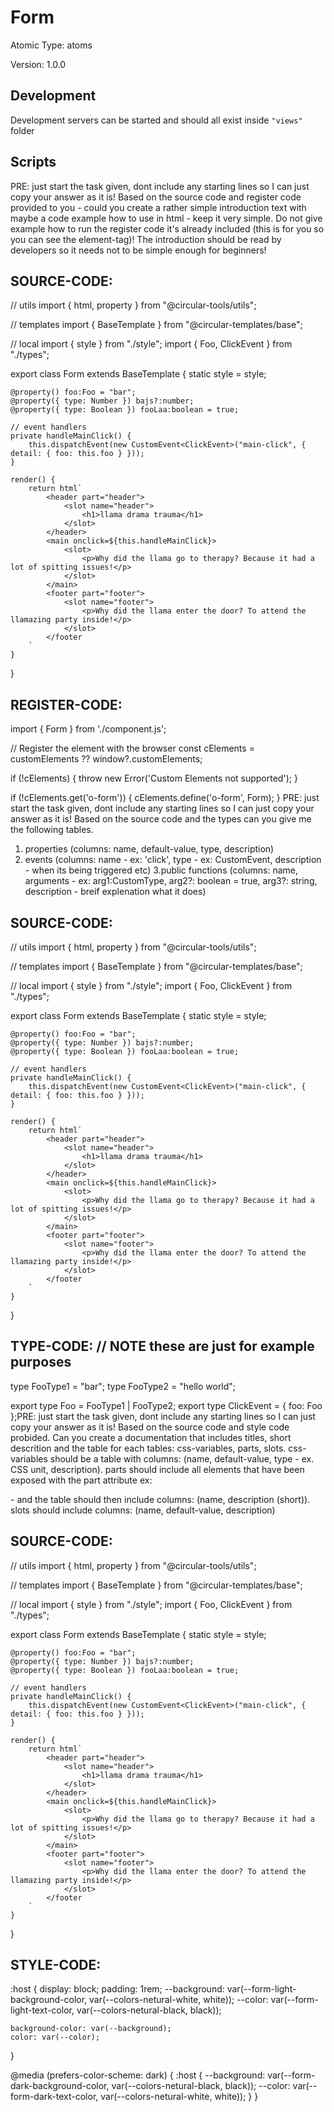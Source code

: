 # Form

Atomic Type: atoms

Version: 1.0.0

## Development 
Development servers can be started and should all exist inside `"views"` folder

## Scripts 
PRE: just start the task given, dont include any starting lines so I can just copy your answer as it is!
 Based on the source code and register code provided to you - could you create a rather simple introduction text with maybe a code example how to use in html - keep it very simple. Do not give example how to run the register code it's already included (this is for you so you can see the element-tag)! The introduction should be read by developers so it needs not to be simple enough for beginners!

## SOURCE-CODE:
// utils 
import { html, property } from "@circular-tools/utils";

// templates
import { BaseTemplate } from "@circular-templates/base";

// local 
import { style } from "./style";
import { Foo, ClickEvent } from "./types";

export class Form extends BaseTemplate {
    static style = style;

    @property() foo:Foo = "bar";
    @property({ type: Number }) bajs?:number;
    @property({ type: Boolean }) fooLaa:boolean = true;

    // event handlers
    private handleMainClick() {
        this.dispatchEvent(new CustomEvent<ClickEvent>("main-click", { detail: { foo: this.foo } }));
    }

    render() {
        return html`
            <header part="header">
                <slot name="header">
                    <h1>llama drama trauma</h1>
                </slot>
            </header>
            <main onclick=${this.handleMainClick}>
                <slot>
                    <p>Why did the llama go to therapy? Because it had a lot of spitting issues!</p>
                </slot>
            </main>
            <footer part="footer">
                <slot name="footer">
                    <p>Why did the llama enter the door? To attend the llamazing party inside!</p>
                </slot>
            </footer
        `
    }
}
## REGISTER-CODE:
import { Form } from './component.js';

// Register the element with the browser
const cElements = customElements ?? window?.customElements;

if (!cElements) {
  throw new Error('Custom Elements not supported');
}

if (!cElements.get('o-form')) {
  cElements.define('o-form', Form);
}
PRE: just start the task given, dont include any starting lines so I can just copy your answer as it is!
 Based on the source code and the types can you give me the following tables. 
1. properties (columns: name, default-value, type, description) 
2. events (columns: name - ex: 'click', type - ex: CustomEvent<ClickEvent>, description - when its being triggered etc) 
3.public functions (columns: name, arguments - ex: arg1:CustomType, arg2?: boolean = true, arg3?: string, description - breif explenation what it does)

## SOURCE-CODE:
 // utils 
import { html, property } from "@circular-tools/utils";

// templates
import { BaseTemplate } from "@circular-templates/base";

// local 
import { style } from "./style";
import { Foo, ClickEvent } from "./types";

export class Form extends BaseTemplate {
    static style = style;

    @property() foo:Foo = "bar";
    @property({ type: Number }) bajs?:number;
    @property({ type: Boolean }) fooLaa:boolean = true;

    // event handlers
    private handleMainClick() {
        this.dispatchEvent(new CustomEvent<ClickEvent>("main-click", { detail: { foo: this.foo } }));
    }

    render() {
        return html`
            <header part="header">
                <slot name="header">
                    <h1>llama drama trauma</h1>
                </slot>
            </header>
            <main onclick=${this.handleMainClick}>
                <slot>
                    <p>Why did the llama go to therapy? Because it had a lot of spitting issues!</p>
                </slot>
            </main>
            <footer part="footer">
                <slot name="footer">
                    <p>Why did the llama enter the door? To attend the llamazing party inside!</p>
                </slot>
            </footer
        `
    }
}

## TYPE-CODE: // NOTE these are just for example purposes
type FooType1 = "bar";
type FooType2 = "hello world";

export type Foo = FooType1 | FooType2;
export type ClickEvent = { foo: Foo };PRE: just start the task given, dont include any starting lines so I can just copy your answer as it is!
 Based on the source code and style code probided. Can you create a documentation that includes titles, short descrition and the table for each tables: css-variables, parts, slots.
css-variables should be a table with columns: (name, default-value, type - ex. CSS unit, description).
parts should include all elements that have been exposed with the part attribute ex: <p part='foo'> - and the table should then include columns: (name, description (short)).
slots should include columns: (name, default-value, description)

## SOURCE-CODE:
// utils 
import { html, property } from "@circular-tools/utils";

// templates
import { BaseTemplate } from "@circular-templates/base";

// local 
import { style } from "./style";
import { Foo, ClickEvent } from "./types";

export class Form extends BaseTemplate {
    static style = style;

    @property() foo:Foo = "bar";
    @property({ type: Number }) bajs?:number;
    @property({ type: Boolean }) fooLaa:boolean = true;

    // event handlers
    private handleMainClick() {
        this.dispatchEvent(new CustomEvent<ClickEvent>("main-click", { detail: { foo: this.foo } }));
    }

    render() {
        return html`
            <header part="header">
                <slot name="header">
                    <h1>llama drama trauma</h1>
                </slot>
            </header>
            <main onclick=${this.handleMainClick}>
                <slot>
                    <p>Why did the llama go to therapy? Because it had a lot of spitting issues!</p>
                </slot>
            </main>
            <footer part="footer">
                <slot name="footer">
                    <p>Why did the llama enter the door? To attend the llamazing party inside!</p>
                </slot>
            </footer
        `
    }
}
## STYLE-CODE:
:host {
    display: block;
    padding: 1rem;
    --background: var(--form-light-background-color, var(--colors-netural-white, white));
    --color: var(--form-light-text-color, var(--colors-netural-black, black));

    background-color: var(--background);
    color: var(--color);
}

@media (prefers-color-scheme: dark) {
    :host {
        --background: var(--form-dark-background-color, var(--colors-netural-black, black));
        --color: var(--form-dark-text-color, var(--colors-netural-white, white));
    }
}